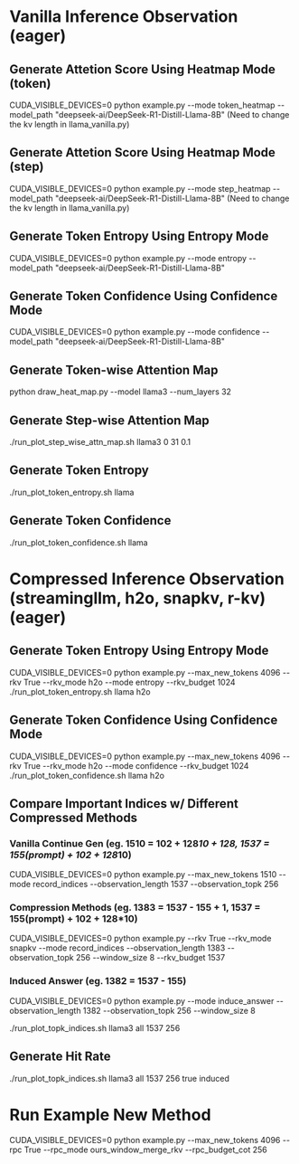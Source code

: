 # Vanilla Inference Observation (eager)

## Generate Attetion Score Using Heatmap Mode (token)
CUDA_VISIBLE_DEVICES=0 python example.py --mode token_heatmap --model_path "deepseek-ai/DeepSeek-R1-Distill-Llama-8B"
(Need to change the kv length in llama_vanilla.py)

## Generate Attetion Score Using Heatmap Mode (step)
CUDA_VISIBLE_DEVICES=0 python example.py --mode step_heatmap --model_path "deepseek-ai/DeepSeek-R1-Distill-Llama-8B"
(Need to change the kv length in llama_vanilla.py)


## Generate Token Entropy Using Entropy Mode
CUDA_VISIBLE_DEVICES=0 python example.py --mode entropy --model_path "deepseek-ai/DeepSeek-R1-Distill-Llama-8B"

## Generate Token Confidence Using Confidence Mode
CUDA_VISIBLE_DEVICES=0 python example.py --mode confidence --model_path "deepseek-ai/DeepSeek-R1-Distill-Llama-8B"

## Generate Token-wise Attention Map
python draw_heat_map.py --model llama3 --num_layers 32

## Generate Step-wise Attention Map
./run_plot_step_wise_attn_map.sh llama3 0 31 0.1

## Generate Token Entropy
./run_plot_token_entropy.sh llama

## Generate Token Confidence
./run_plot_token_confidence.sh llama



# Compressed Inference Observation (streamingllm, h2o, snapkv, r-kv) (eager)

## Generate Token Entropy Using Entropy Mode
CUDA_VISIBLE_DEVICES=0 python example.py --max_new_tokens 4096 --rkv True --rkv_mode h2o --mode entropy --rkv_budget 1024
./run_plot_token_entropy.sh llama h2o

## Generate Token Confidence Using Confidence Mode
CUDA_VISIBLE_DEVICES=0 python example.py --max_new_tokens 4096 --rkv True --rkv_mode h2o --mode confidence --rkv_budget 1024
./run_plot_token_confidence.sh llama h2o

## Compare Important Indices w/ Different Compressed Methods
### Vanilla Continue Gen (eg. 1510 = 102 + 128*10 + 128, 1537 = 155(prompt) + 102 + 128*10)
CUDA_VISIBLE_DEVICES=0 python example.py --max_new_tokens 1510  --mode record_indices --observation_length 1537 --observation_topk 256
### Compression Methods (eg. 1383 = 1537 - 155 + 1, 1537 = 155(prompt) + 102 + 128*10)
CUDA_VISIBLE_DEVICES=0 python example.py --rkv True --rkv_mode snapkv --mode record_indices --observation_length 1383 --observation_topk 256 --window_size 8 --rkv_budget 1537
### Induced Answer (eg. 1382 = 1537 - 155)
CUDA_VISIBLE_DEVICES=0 python example.py --mode induce_answer --observation_length 1382 --observation_topk 256 --window_size 8

./run_plot_topk_indices.sh llama3 all 1537 256

## Generate Hit Rate
./run_plot_topk_indices.sh llama3 all 1537 256 true induced




# Run Example New Method
CUDA_VISIBLE_DEVICES=0 python example.py --max_new_tokens 4096 --rpc True --rpc_mode ours_window_merge_rkv --rpc_budget_cot 256